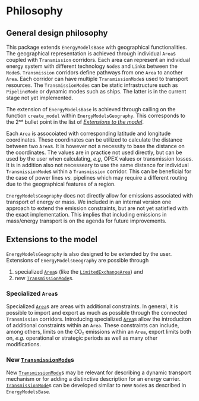 # Philosophy

## General design philosophy

This package extends `EnergyModelsBase` with geographical functionalities.
The geographical representation is achieved through individual `Area`s coupled with `Transmission` corridors.
Each area can represent an individual energy system with different technology `Node`s and `Link`s between the `Node`s.
`Transmission` corridors define pathways from one `Area` to another `Area`.
Each corridor can have multiple `TransmissionMode`s used to transport resources.
The `TransmissionModes` can be static infrastructure such as `PipelineMode` or dynamic modes such as ships.
The latter is in the current stage not yet implemented.

The extension of `EnergyModelsBase` is achieved through calling on the function `create_model` within `EnergyModelsGeography`.
This corresponds to the 2ⁿᵈ bullet point in the list of *[Extensions to the model](https://energymodelsx.github.io/EnergyModelsBase.jl/stable/manual/philosophy/#sec_phil_ext)*.

Each `Area` is assocoiated with corresponding latitude and longitude coordinates.
These coordinates can be utilized to calculate the distance between two `Area`s.
It is however not a necessity to base the distance on the coordinates.
The values are in practice not used directly, but can be used by the user when calculating, *e.g*, OPEX values or transmission losses.
It is in addition also not necesseary to use the same distance for individual `TransmissionMode`s within a `Transmission` corridor.
This can be beneficial for the case of power lines *vs.* pipelines which may require a different routing due to the geographical features of a region.

`EnergyModelsGeography` does not directly allow for emissions associated with transport of energy or mass.
We included in an internal version one approach to extend the emission constraints, but are not yet satisfied with the exact implementation.
This implies that including emissions in mass/energy transport is on the agenda for future improvements.

## Extensions to the model

`EnergyModelsGeography` is also designed to be extended by the user.
Extensions of `EnergyModelsGeography` are possible through

1. specialized [`Area`](@ref)s (like the [`LimitedExchangeArea`](@ref)) and
2. new [`TransmissionMode`](@ref)s.

### Specialized `Area`s

Specialized [`Area`](@ref)s are areas with additional constraints.
In general, it is possible to import and export as much as possible through the connected `Transmission` corridors.
Introducing specialized [`Area`](@ref)s allow the introduciton of additional constraints within an `Area`.
These constraints can include, among others, limits on the CO₂ emissions within an `Area`, export limits both on, *e.g.* operational or strategic periods as well as many other modifications.

### New [`TransmissionMode`](@ref)s

New [`TransmissionMode`](@ref)s may be relevant for describing a dynamic transport mechanism or for adding a distinctive description for an energy carrier.
[`TransmissionMode`](@ref)s can be developed similar to new `Node`s as described in `EnergyModelsBase`.
